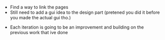 - Find a way to link the pages
- Still need to add a gui idea to the design part (pretened you did it before you made the actual gui tho.)
* Each iteration is going to be an improvement and building on the previous work that ive done